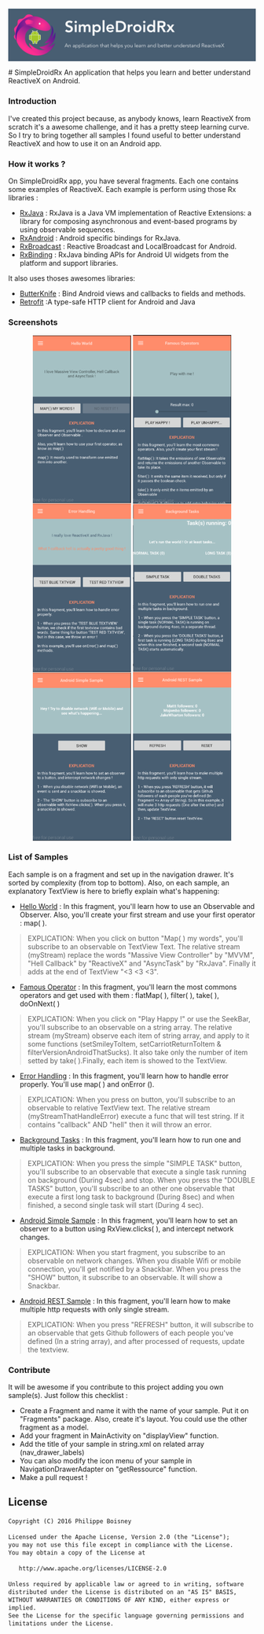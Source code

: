 <p align="center">
 <img src ="/banniere.png", align="center"/>
</p>
# SimpleDroidRx
An application that helps you learn and better understand ReactiveX on Android.

### Introduction
I've created this project because, as anybody knows, learn ReactiveX from scratch it's a awesome challenge, and it has a pretty steep learning curve. So I try to bring together all samples I found useful to better understand ReactiveX and how to use it on an Android app.
### How it works ?
On SimpleDroidRx app, you have several fragments. Each one contains some examples of ReactiveX. Each example is perform using those Rx libraries :
* [RxJava] : RxJava is a Java VM implementation of Reactive Extensions: a library for composing asynchronous and event-based programs by using observable sequences.
* [RxAndroid] : Android specific bindings for RxJava.
* [RxBroadcast] : Reactive Broadcast and LocalBroadcast for Android.
* [RxBinding] : RxJava binding APIs for Android UI widgets from the platform and support libraries.

It also uses thoses awesomes libraries:
* [ButterKnife] : Bind Android views and callbacks to fields and methods.
* [Retrofit] :A type-safe HTTP client for Android and Java

### Screenshots
<p align="center">
 <img width=200 src ="/Screenshots/hello_worlds_screenshot.png", align="center"/>
 <img width=200 src ="/Screenshots/famous_operators_screenshot.png", align="center"/>
 <img width=200 src ="/Screenshots/error_handling_screenshot.png", align="center"/>
 <img width=200 src ="/Screenshots/background_tasks_screenshot.png", align="center"/>
 <img width=200 src ="/Screenshots/android_simple_sample_screenshot.png", align="center"/>
 <img width=200 src ="/Screenshots/android_rest_sample_screenshot.png", align="center"/>
</p>

### List of Samples
Each sample is on a fragment and set up in the navigation drawer. It's sorted by complexity (from top to bottom). Also, on each sample, an explanatory TextView is here to briefly explain what's happening:
* [Hello World] : In this fragment, you'll learn how to use an Observable and Observer. Also, you'll create your first stream and use your first operator : map( ).

>EXPLICATION: When you click on button "Map( ) my words", you'll subscribe to an observable on TextView Text. The relative stream (myStream) replace the words "Massive View Controller" by "MVVM", "Hell Callback" by "ReactiveX" and "AsyncTask" by "RxJava". Finally it adds at the end of TextView "<3 <3 <3".

* [Famous Operator] : In this fragment, you'll learn the most commons operators and get used with them : flatMap( ), filter( ), take( ), doOnNext( )

>EXPLICATION: When you click on "Play Happy !" or use the SeekBar, you'll subscribe to an observable on a string array. The relative stream (myStream) observe each item of string array, and apply to it some functions (setSmileyToItem, setCarriotReturnToItem & filterVersionAndroidThatSucks). It also take only the number of item setted by take( ).Finally, each item is showed to the TextView.

* [Error Handling] : In this fragment, you'll learn how to handle error properly. You'll use map( ) and onError ().

>EXPLICATION: When you press on button, you'll subscribe to an observable to relative TextView text. The relative stream (myStreamThatHandleError) execute a func that will test string. If it contains "callback" AND "hell" then it will throw an error.

* [Background Tasks] : In this fragment, you'll learn how to run one and multiple tasks in background.

>EXPLICATION: When you press the simple "SIMPLE TASK" button, you'll subscribe to an observable that execute a single task running on background (During 4sec) and stop.
When you press the "DOUBLE TASKS" button, you'll subscribe to an other one observable that execute a first long task to background (During 8sec) and when finished, a second single task will start (During 4 sec).

* [Android Simple Sample] : In this fragment, you'll learn how to set an observer to a button using RxView.clicks( ), and intercept network changes.

>EXPLICATION: When you start fragment, you subscribe to an observable on network changes. When you disable Wifi or mobile connection, you'll get notified by a Snackbar.
When you press the "SHOW" button, it subscribe to an observable. It will show a Snackbar.

* [Android REST Sample] : In this fragment, you'll learn how to make multiple http requests with only single stream.

>EXPLICATION: When you press "REFRESH" button, it will subscribe to an observable that gets Github followers of each people you've defined (In a string array), and after processed of requests, update the textview.

### Contribute
It will be awesome if you contribute to this project adding you own sample(s). Just follow this checklist :
* Create a Fragment and name it with the name of your sample. Put it on "Fragments" package. Also, create it's layout. You could use the other fragment as a model.
* Add your fragment in MainActivity on "displayView" function.
* Add the title of your sample in string.xml on related array (nav_drawer_labels)
* You can also modify the icon menu of your sample in NavigationDrawerAdapter on "getRessource" function.
* Make a pull request !

License
-------

    Copyright (C) 2016 Philippe Boisney

    Licensed under the Apache License, Version 2.0 (the "License");
    you may not use this file except in compliance with the License.
    You may obtain a copy of the License at

       http://www.apache.org/licenses/LICENSE-2.0

    Unless required by applicable law or agreed to in writing, software
    distributed under the License is distributed on an "AS IS" BASIS,
    WITHOUT WARRANTIES OR CONDITIONS OF ANY KIND, either express or implied.
    See the License for the specific language governing permissions and
    limitations under the License.

 [RxJava]: <https://github.com/ReactiveX/RxJava>
 [RxAndroid]: <https://github.com/ReactiveX/RxAndroid>
 [ButterKnife]: <http://jakewharton.github.io/butterknife/>
 [Retrofit]: <http://square.github.io/retrofit/>
 [RxBroadcast]: <https://github.com/cantrowitz/RxBroadcast>
 [RxBinding]: <https://github.com/JakeWharton/RxBinding>
 
 [Hello World]: <https://github.com/PhilippeBoisney/SimpleDroidRx/blob/master/app/src/main/java/com/cookminute/simpledroidrx/Fragments/Hello_World_Fragment.java>
 [Famous Operator]: <https://github.com/PhilippeBoisney/SimpleDroidRx/blob/master/app/src/main/java/com/cookminute/simpledroidrx/Fragments/Famous_Operators_Fragment.java>
 [Error Handling]: <https://github.com/PhilippeBoisney/SimpleDroidRx/blob/master/app/src/main/java/com/cookminute/simpledroidrx/Fragments/Error_Handling_Fragment.java>
 [Background Tasks]: <https://github.com/PhilippeBoisney/SimpleDroidRx/blob/master/app/src/main/java/com/cookminute/simpledroidrx/Fragments/Background_Tasks_Fragment.java>
 [Android Simple Sample]: <https://github.com/PhilippeBoisney/SimpleDroidRx/blob/master/app/src/main/java/com/cookminute/simpledroidrx/Fragments/Android_Simple_Sample_Fragment.java>
 [Android REST Sample]: <https://github.com/PhilippeBoisney/SimpleDroidRx/blob/master/app/src/main/java/com/cookminute/simpledroidrx/Fragments/Android_REST_Sample_Fragment.java>
